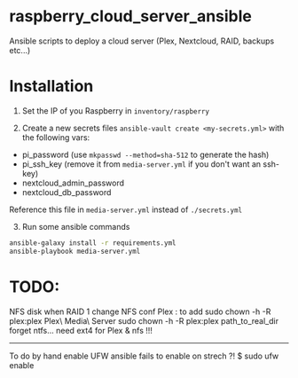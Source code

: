 # raspberry_cloud_server_ansible
Ansible scripts to deploy a cloud server (Plex, Nextcloud, RAID, backups etc...)

# Installation

1. Set the IP of you Raspberry in `inventory/raspberry`

2. Create a new secrets files `ansible-vault create <my-secrets.yml>` with the following vars:
  - pi_password (use `mkpasswd --method=sha-512` to generate the hash)
  - pi_ssh_key (remove it from `media-server.yml` if you don't want an ssh-key)
  - nextcloud_admin_password
  - nextcloud_db_password

Reference this file in `media-server.yml` instead of `./secrets.yml`

3. Run some ansible commands
```bash
ansible-galaxy install -r requirements.yml
ansible-playbook media-server.yml
```

# TODO:
NFS disk
when RAID 1 change NFS conf
Plex :
to add
sudo chown -h -R plex:plex Plex\ Media\ Server
sudo chown -h -R plex:plex path_to_real_dir
forget ntfs... need ext4 for Plex & nfs !!!

----------------
To do by hand
enable UFW ansible fails to enable on strech ?!
$ sudo ufw enable
